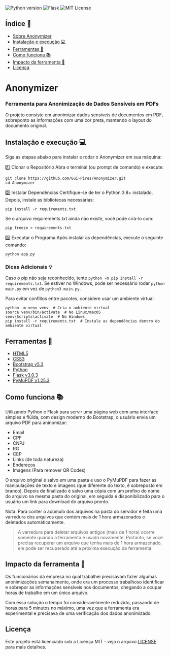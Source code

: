 ![Python version](https://img.shields.io/badge/Python-3.8+-blue.svg)
![Flask](https://img.shields.io/badge/Framework-Flask-blue)
![MIT License](https://img.shields.io/badge/License-MIT-blue.svg)

## Índice 📑

- [Sobre Anonymizer](#anonymizer)
- [Instalação e execução 💻](#instalação-e-execução-)
- [Ferramentas 🔧](#ferramentas-)
- [Como funciona 📚](#como-funciona-)
- [Impacto da ferramenta 🚀](#impacto-da-ferramenta-)
- [Licença](#licença)

# Anonymizer
### Ferramenta para Anonimização de Dados Sensíveis em PDFs

O projeto consiste em anonimizar dados sensíveis de documentos em PDF, sobreponto as informações com uma cor preta, mantendo o layout do documento original.

## Instalação e execução 💻

Siga as etapas abaixo para instalar e rodar o Anonymizer em sua máquina:

1️⃣ Clonar o Repositório
Abra o terminal (ou prompt de comando) e execute:
```
git clone https://github.com/Gui-Pires/Anonymizer.git
cd Anonymizer
```

2️⃣ Instalar Dependências
Certifique-se de ter o Python 3.8+ instalado. Depois, instale as bibliotecas necessárias:
```
pip install -r requirements.txt
```

Se o arquivo requirements.txt ainda não existir, você pode criá-lo com:
```
pip freeze > requirements.txt
```

3️⃣ Executar o Programa
Após instalar as dependências, execute o seguinte comando:
```
python app.py
```

### Dicas Adicionais 💡

Caso o pip não seja reconhecido, tente `python -m pip install -r requirements.txt`.
Se estiver no Windows, pode ser necessário rodar `python main.py` em vez de `python3 main.py`.

Para evitar conflitos entre pacotes, considere usar um ambiente virtual:
```
python -m venv venv  # Cria o ambiente virtual
source venv/bin/activate  # No Linux/macOS
venv\Scripts\activate  # No Windows
pip install -r requirements.txt  # Instale as dependências dentro do ambiente virtual
```

## Ferramentas 🔧

- [HTML5](https://html.spec.whatwg.org/)
- [CSS3](https://developer.mozilla.org/en-US/docs/Web/CSS)
- [Bootstrap v5.3](https://getbootstrap.com/docs/5.3/getting-started/introduction/)
- [Python](https://docs.python.org/3/)
- [Flask v3.0.3](https://flask-docs-pt.readthedocs.io/pt/latest/)
- [PyMuPDF v1.25.3](https://pymupdf.readthedocs.io/en/latest/)

## Como funciona 📚

Utilizando Python e Flask para servir uma página web com uma interface simples e flúida, com design moderno do Bootstrap, o usuário envia um arquivo PDF para aninomizar:

- Email
- CPF
- CNPJ
- RG
- CEP
- Links (de toda natureza)
- Endereços
- Imagens (Para remover QR Codes)

O arquivo original é salvo em uma pasta e uso o PyMuPDF para fazer as manipulações de texto e imagens (que diferente do texto, é sobreposto em branco). Depois de finalizado é salvo uma cópia com um prefixo do nome do arquivo na mesma pasta do original, em seguida é disponibilizado para o usuário um link para download do arquivo pronto.

Nota: Para conter o acúmulo dos arquivos na pasta do servidor é feita uma varredura dos arquivos que contém mais de 1 hora armazenados e deletados automáticamente. 
> A varredura para deletar arquivos antigos (mais de 1 hora) ocorre somente quando a ferramenta é usada novamente. Portanto, se você precisa recuperar um arquivo que tenha mais de 1 hora armazenado, ele pode ser recuperado até a próxima execução da ferramenta.

## Impacto da ferramenta 🚀

Os funcionários da empresa no qual trabalhei precisavam fazer algumas anonimizações semanalmente, onde era um processo trabalhoso identificar e sobrepor as informações sensíveis nos documentos, chegando a ocupar horas de trabalho em um único arquivo.

Com essa solução o tempo foi consideravelmente reduzido, passando de horas para 5 minutos no máximo, uma vez que a ferramenta era experimental e precisava de uma verificação dos dados anonimizado.

## Licença

Este projeto está licenciado sob a Licença MIT - veja o arquivo [LICENSE](LICENSE) para mais detalhes.

